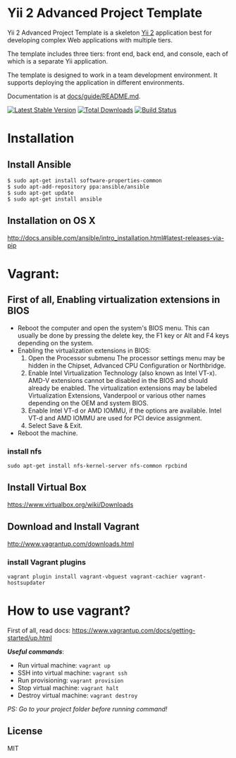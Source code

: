 Yii 2 Advanced Project Template
===============================

Yii 2 Advanced Project Template is a skeleton [Yii 2](http://www.yiiframework.com/) application best for
developing complex Web applications with multiple tiers.

The template includes three tiers: front end, back end, and console, each of which
is a separate Yii application.

The template is designed to work in a team development environment. It supports
deploying the application in different environments.

Documentation is at [docs/guide/README.md](docs/guide/README.md).

[![Latest Stable Version](https://poser.pugx.org/yiisoft/yii2-app-advanced/v/stable.png)](https://packagist.org/packages/yiisoft/yii2-app-advanced)
[![Total Downloads](https://poser.pugx.org/yiisoft/yii2-app-advanced/downloads.png)](https://packagist.org/packages/yiisoft/yii2-app-advanced)
[![Build Status](https://travis-ci.org/yiisoft/yii2-app-advanced.svg?branch=master)](https://travis-ci.org/yiisoft/yii2-app-advanced)

Installation
=========

## Install Ansible

```
$ sudo apt-get install software-properties-common
$ sudo apt-add-repository ppa:ansible/ansible
$ sudo apt-get update
$ sudo apt-get install ansible
```

## Installation on OS X

<http://docs.ansible.com/ansible/intro_installation.html#latest-releases-via-pip>

Vagrant:
=========

## First of all, Enabling virtualization extensions in BIOS
- Reboot the computer and open the system's BIOS menu. This can usually be done by pressing the delete key, the F1 key or Alt and F4 keys depending on the system.
- Enabling the virtualization extensions in BIOS:
    1. Open the Processor submenu The processor settings menu may be hidden in the Chipset, Advanced CPU Configuration or Northbridge.
    2. Enable Intel Virtualization Technology (also known as Intel VT-x). AMD-V extensions cannot be disabled in the BIOS and should already be enabled. The virtualization extensions may be labeled Virtualization Extensions, Vanderpool or various other names depending on the OEM and system BIOS.
    3. Enable Intel VT-d or AMD IOMMU, if the options are available. Intel VT-d and AMD IOMMU are used for PCI device assignment.
    4. Select Save & Exit.
- Reboot the machine.

### install nfs

```
sudo apt-get install nfs-kernel-server nfs-common rpcbind
```

## Install Virtual Box

<https://www.virtualbox.org/wiki/Downloads>

## Download and Install Vagrant

<http://www.vagrantup.com/downloads.html>

### install Vagrant plugins

```
vagrant plugin install vagrant-vbguest vagrant-cachier vagrant-hostsupdater
```

How to use vagrant?
=========

First of all, read docs: <https://www.vagrantup.com/docs/getting-started/up.html>

***Useful commands***:

- Run virtual machine: `vagrant up`
- SSH into virtual machine: `vagrant ssh`
- Run provisioning: `vagrant provision`
- Stop virtual machine: `vagrant halt`
- Destroy virtual machine: `vagrant destroy`

*PS: Go to your project folder before running command!*

License
-------

MIT